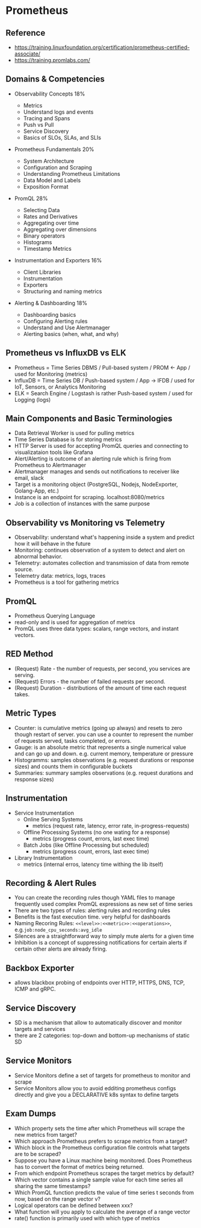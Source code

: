 # Prometheus

## Reference
- https://training.linuxfoundation.org/certification/prometheus-certified-associate/
- https://training.promlabs.com/

## Domains & Competencies

- Observability Concepts 18%
    - Metrics
    - Understand logs and events
    - Tracing and Spans
    - Push vs Pull
    - Service Discovery
    - Basics of SLOs, SLAs, and SLIs

- Prometheus Fundamentals 20%
    - System Architecture
    - Configuration and Scraping
    - Understanding Prometheus Limitations
    - Data Model and Labels
    - Exposition Format

- PromQL 28%
    - Selecting Data
    - Rates and Derivatives
    - Aggregating over time
    - Aggregating over dimensions
    - Binary operators
    - Histograms
    - Timestamp Metrics

- Instrumentation and Exporters 16%
    - Client Libraries
    - Instrumentation
    - Exporters
    - Structuring and naming metrics

- Alerting & Dashboarding 18%
    - Dashboarding basics
    - Configuring Alerting rules
    - Understand and Use Alertmanager
    - Alerting basics (when, what, and why)

## Prometheus vs InfluxDB vs ELK
- Prometheus = Time Series DBMS / Pull-based system / PROM <- App / used for Monitoring (metrics)
- InfluxDB = Time Series DB / Push-based system / App -> IFDB / used for IoT, Sensors, or Analytics Monitoring
- ELK = Search Engine / Logstash is rather Push-based system / used for Logging (logs)

## Main Components and Basic Terminologies
- Data Retrieval Worker is used for pulling metrics
- Time Series Database is for storing metrics
- HTTP Server is used for accepting PromQL queries and connecting to visualizataion tools like Grafana
- Alert/Alerting is outcome of an alerting rule which is firing from Prometheus to Alertmanager
- Alertmanager manages and sends out notifications to receiver like email, slack
- Target is a monitoring object (PostgreSQL, Nodejs, NodeExporter, Golang-App, etc.)
- Instance is an endpoint for scraping. localhost:8080/metrics
- Job is a collection of instances with the same purpose

## Observability vs Monitoring vs Telemetry
- Observability: understand what's happening inside a system and predict how it will behave in the future
- Monitoring: continues observation of a system to detect and alert on abnormal behavior.
- Telemetry: automates collection and transmission of data from remote source.
- Telemetry data: metrics, logs, traces
- Prometheus is a tool for gathering metrics

## PromQL
- Prometheus Querying Language
- read-only and is used for aggregation of metrics
- PromQL uses three data types: scalars, range vectors, and instant vectors.

## RED Method
- (Request) Rate - the number of requests, per second, you services are serving.
- (Request) Errors - the number of failed requests per second.
- (Request) Duration - distributions of the amount of time each request takes.

## Metric Types
- Counter: is cumulative metrics (going up always) and resets to zero though restart of server. you can use a counter to represent the number of requests served, tasks completed, or errors.
- Gauge: is an absolute metric that represents a single numerical value and can go up and down. e.g. current memory, temperature or pressure
- Histogramms: samples observations (e.g. request durations or response sizes) and counts them in configurable buckets
- Summaries: summary samples observations (e.g. request durations and response sizes)

## Instrumentation
- Service Instrumentation
    - Online Serving Systems
        - metrics (request rate, latency, error rate, in-progress-requests)
    - Offline Processing Systems (no one wating for a response)
        - metrics (progress count, errors, last exec time)
    - Batch Jobs (like Offline Processing but scheduled)
        - metrics (progress count, errors, last exec time)
- Library Instrumentation
    - metrics (internal erros, latency time withing the lib itself)

## Recording & Alert Rules
- You can create the recording rules though YAML files to manage frequently used complex PromQL expressions as new set of time series
- There are two types of rules: alerting rules and recording rules
- Benefits is the fast execution time. very helpful for dashboards
- Naming Recoring Rules: `<<level>>:<<metric>>:<<operations>>`, e.g.`job:node_cpu_seconds:avg_idle`
- Silences are a straightforward way to simply mute alerts for a given time
- Inhibition is a concept of suppressing notifications for certain alerts if certain other alerts are already firing.

## Backbox Exporter
- allows blackbox probing of endpoints over HTTP, HTTPS, DNS, TCP, ICMP and gRPC.

## Service Discovery
- SD is a mechanism that allow to automatically discover and monitor targets and services
- there are 2 categories: top-down and bottom-up mechanisms of static SD

## Service Monitors
- Service Monitors define a set of targets for prometheus to monitor and scrape
- Service Monitors allow you to avoid edditing prometheus configs directly and give you a DECLARATIVE k8s syntax to define targets


## Exam Dumps
- Which property sets the time after which Prometheus will scrape the new metrics from target?
- Which approach Prometheus prefers to scrape metrics from a target?
- Which block in the Prometheus configuration file controls what targets are to be scraped?
- Suppose you have a Linux machine being monitored. Does Prometheus has to convert the format of metrics being returned.
- From which endpoint Prometheus scrapes the target metrics by default?
- Which vector contains a single sample value for each time series all sharing the same timestamps?
- Which PromQL function predicts the value of time series t seconds from now, based on the range vector v?
- Logical operators can be defined between xxx?
- What function will you apply to calculate the average of a range vector
- rate() function is primarily used with which type of metrics

































